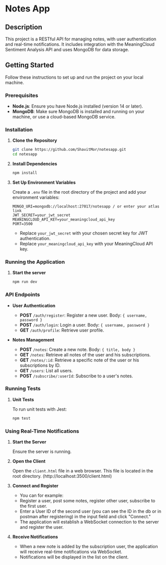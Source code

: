 # Notes App

## Description

This project is a RESTful API for managing notes, with user authentication and real-time notifications. It includes integration with the MeaningCloud Sentiment Analysis API and uses MongoDB for data storage.

## Getting Started

Follow these instructions to set up and run the project on your local machine.

### Prerequisites

- **Node.js**: Ensure you have Node.js installed (version 14 or later).
- **MongoDB**: Make sure MongoDB is installed and running on your machine, or use a cloud-based MongoDB service.

### Installation

1. **Clone the Repository**

   ```bash
   git clone https://github.com/ShavitMor/notesapp.git
   cd notesapp
   ```

2. **Install Dependencies**

   ```bash
   npm install
   ```

3. **Set Up Environment Variables**

   Create a `.env` file in the root directory of the project and add your environment variables:

   ```env
   MONGO_URI=mongodb://localhost:27017/notesapp / or enter your atlas link
   JWT_SECRET=your_jwt_secret
   MEANINGCLOUD_API_KEY=your_meaningcloud_api_key
   PORT=3500
   ```

   - Replace `your_jwt_secret` with your chosen secret key for JWT authentication.
   - Replace `your_meaningcloud_api_key` with your MeaningCloud API key.

### Running the Application

1. **Start the server**

   ```bash
   npm run dev
   ```

### API Endpoints

- **User Authentication**
  - **POST** `/auth/register`: Register a new user. Body: `{ username, password }`
  - **POST** `/auth/login`: Login a user. Body: `{ username, password }`
  - **GET** `/auth/profile`: Retrieve user profile.

- **Notes Management**
  - **POST** `/notes`: Create a new note. Body: `{ title, body }`
  - **GET** `/notes`: Retrieve all notes of the user and his subscriptions.
  - **GET** `/notes/:id`: Retrieve a specific note of the user or his subscriptions by ID.
  - **GET** `/users`: List all users.
  - **POST** `/subscribe/:userId`: Subscribe to a user's notes.


### Running Tests

1. **Unit Tests**

   To run unit tests with Jest:

   ```bash
   npm test
   ```

### Using Real-Time Notifications

1. **Start the Server**

   Ensure the server is running.

2. **Open the Client**

   Open the `client.html` file in a web browser. This file is located in the root directory. (http://localhost:3500/client.html)

3. **Connect and Register**

   - You can for example:
   - Register a user, post some notes, register other user, subscribe to the first user.
   - Enter a User ID of the second user (you can see the ID in the db or in postman after registering) in the input field and click "Connect."
   - The application will establish a WebSocket connection to the server and register the user.

5. **Receive Notifications**

   - When a new note is added by the subscription user, the application will receive real-time notifications via WebSocket.
   - Notifications will be displayed in the list on the client.

